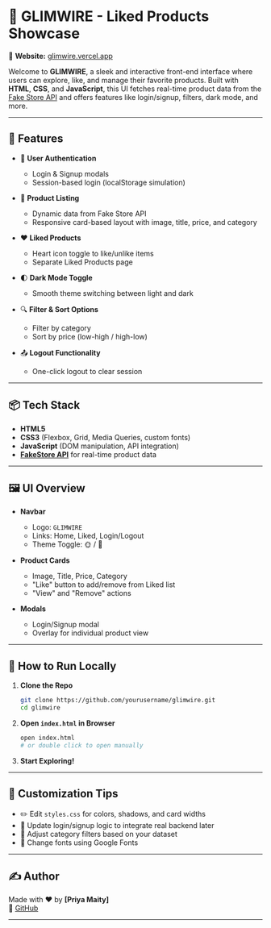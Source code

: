 # 💎 GLIMWIRE - Liked Products Showcase

🔗 **Website:** [glimwire.vercel.app]([https://glim-wire-website-git-main-priyamaitys-projects.vercel.app/])  

Welcome to **GLIMWIRE**, a sleek and interactive front-end interface where users can explore, like, and manage their favorite products. Built with **HTML**, **CSS**, and **JavaScript**, this UI fetches real-time product data from the [Fake Store API](https://fakestoreapi.com/) and offers features like login/signup, filters, dark mode, and more.

---

## 🚀 Features

- 🔐 **User Authentication**
  - Login & Signup modals
  - Session-based login (localStorage simulation)

- 🛒 **Product Listing**
  - Dynamic data from Fake Store API
  - Responsive card-based layout with image, title, price, and category

- ❤️ **Liked Products**
  - Heart icon toggle to like/unlike items
  - Separate Liked Products page

- 🌓 **Dark Mode Toggle**
  - Smooth theme switching between light and dark

- 🔍 **Filter & Sort Options**
  - Filter by category
  - Sort by price (low-high / high-low)

- 📤 **Logout Functionality**
  - One-click logout to clear session

---

## 📦 Tech Stack

- **HTML5**
- **CSS3** (Flexbox, Grid, Media Queries, custom fonts)
- **JavaScript** (DOM manipulation, API integration)
- **[FakeStore API](https://fakestoreapi.com/)** for real-time product data

---

## 🖼️ UI Overview

- **Navbar**
  - Logo: `GLIMWIRE`
  - Links: Home, Liked, Login/Logout
  - Theme Toggle: 🌞 / 🌙

- **Product Cards**
  - Image, Title, Price, Category
  - "Like" button to add/remove from Liked list
  - "View" and "Remove" actions

- **Modals**
  - Login/Signup modal
  - Overlay for individual product view

---

## 📲 How to Run Locally

1. **Clone the Repo**
   ```bash
   git clone https://github.com/yourusername/glimwire.git
   cd glimwire
   ```

2. **Open `index.html` in Browser**
   ```bash
   open index.html
   # or double click to open manually
   ```

3. **Start Exploring!**

---

## 🔧 Customization Tips

- ✏️ Edit `styles.css` for colors, shadows, and card widths
- 🔐 Update login/signup logic to integrate real backend later
- 🧩 Adjust category filters based on your dataset
- 🎨 Change fonts using Google Fonts

---

## ✍️ Author

Made with ❤️ by **[Priya Maity]**  
🔗 [GitHub](https://github.com/PriyaMaity) 

---
